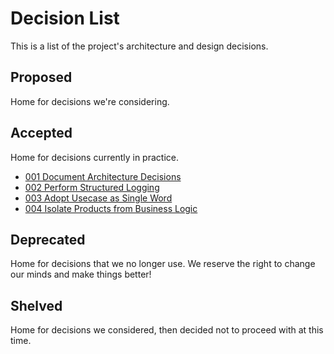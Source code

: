 # Decision List

This is a list of the project's architecture and design decisions.

## Proposed

Home for decisions we're considering.

## Accepted

Home for decisions currently in practice.

- [001 Document Architecture Decisions][1]
- [002 Perform Structured Logging][2]
- [003 Adopt Usecase as Single Word][3]
- [004 Isolate Products from Business Logic][4]

## Deprecated

Home for decisions that we no longer use. We reserve the right to change our
minds and make things better!

## Shelved

Home for decisions we considered, then decided not to proceed with at this
time.


[1]: 001_document_architecture_decisions.md
[2]: 002_perform_structured_logging.md
[3]: 003_adopt_usecase_as_single_word.md
[4]: 004_isolate_products_from_business_logic.md
